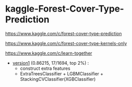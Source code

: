 # kaggle-Forest-Cover-Type-Prediction

https://www.kaggle.com/c/forest-cover-type-prediction

https://www.kaggle.com/c/forest-cover-type-kernels-only

https://www.kaggle.com/c/learn-together

- [version1](https://nbviewer.jupyter.org/github/qinhanmin2014/kaggle-Forest-Cover-Type-Prediction/blob/master/version1.ipynb)
(0.86215, 17/1694, top 2%) :
  - construct extra features
  - ExtraTreesClassifier + LGBMClassifier + StackingCVClassifier(XGBClassifier)
